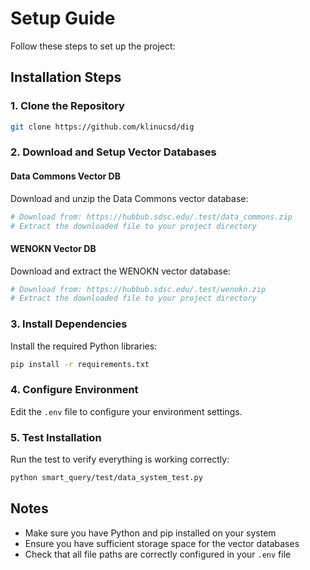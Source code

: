 # Setup Guide

Follow these steps to set up the project:

## Installation Steps

### 1. Clone the Repository
```bash
git clone https://github.com/klinucsd/dig
```

### 2. Download and Setup Vector Databases

#### Data Commons Vector DB
Download and unzip the Data Commons vector database:
```bash
# Download from: https://hubbub.sdsc.edu/.test/data_commons.zip
# Extract the downloaded file to your project directory
```

#### WENOKN Vector DB
Download and extract the WENOKN vector database:
```bash
# Download from: https://hubbub.sdsc.edu/.test/wenokn.zip
# Extract the downloaded file to your project directory
```

### 3. Install Dependencies
Install the required Python libraries:
```bash
pip install -r requirements.txt
```

### 4. Configure Environment
Edit the `.env` file to configure your environment settings.

### 5. Test Installation
Run the test to verify everything is working correctly:
```bash
python smart_query/test/data_system_test.py
```

## Notes
- Make sure you have Python and pip installed on your system
- Ensure you have sufficient storage space for the vector databases
- Check that all file paths are correctly configured in your `.env` file
